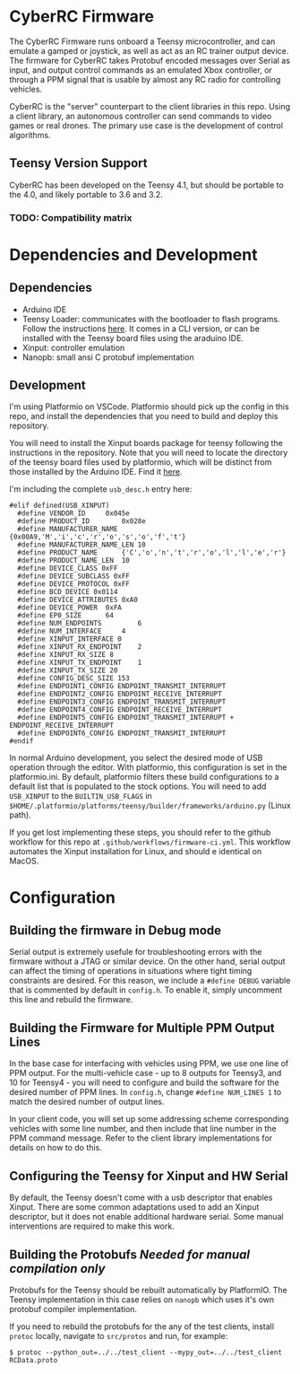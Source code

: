 # CyberRC Firmware

The CyberRC Firmware runs onboard a Teensy microcontroller, and can emulate a gamped or joystick, as well as act as an RC trainer output device.
The firmware for CyberRC takes Protobuf encoded messages over Serial as input, and output control commands as an emulated Xbox controller, or through a PPM signal that is usable by almost any RC radio for controlling vehicles.

CyberRC is the "server" counterpart to the client libraries in this repo.
Using a client library, an autonomous controller can send commands to video games or real drones.
The primary use case is the development of control algorithms.

## Teensy Version Support

CyberRC has been developed on the Teensy 4.1, but should be portable to the 4.0, and likely portable to 3.6 and 3.2.

### TODO: Compatibility matrix

# Dependencies and Development

## Dependencies

- Arduino IDE
- Teensy Loader: communicates with the bootloader to flash programs. Follow the instructions [here](https://www.pjrc.com/teensy/loader.html). It comes in a CLI version, or can be installed with the Teensy board files using the araduino IDE.
- Xinput: controller emulation
- Nanopb: small ansi C protobuf implementation

## Development

I'm using Platformio on VSCode. Platformio should pick up the config in this repo, and install the dependencies that you need to build and deploy this repository.

You will need to install the Xinput boards package for teensy following the instructions in the repository.
Note that you will need to locate the directory of the teensy board files used by platformio, which will be distinct from those installed by the Arduino IDE. Find it [here](https://github.com/dmadison/ArduinoXInput_Teensy).

I'm including the complete `usb_desc.h` entry here:

```
#elif defined(USB_XINPUT)
  #define VENDOR_ID		0x045e
  #define PRODUCT_ID		0x028e
  #define MANUFACTURER_NAME	{0x00A9,'M','i','c','r','o','s','o','f','t'}
  #define MANUFACTURER_NAME_LEN	10
  #define PRODUCT_NAME		{'C','o','n','t','r','o','l','l','e','r'}
  #define PRODUCT_NAME_LEN	10
  #define DEVICE_CLASS 0xFF
  #define DEVICE_SUBCLASS 0xFF
  #define DEVICE_PROTOCOL 0xFF
  #define BCD_DEVICE 0x0114
  #define DEVICE_ATTRIBUTES 0xA0
  #define DEVICE_POWER	0xFA
  #define EP0_SIZE		64
  #define NUM_ENDPOINTS         6
  #define NUM_INTERFACE		4
  #define XINPUT_INTERFACE 0
  #define XINPUT_RX_ENDPOINT	2
  #define XINPUT_RX_SIZE 8
  #define XINPUT_TX_ENDPOINT	1
  #define XINPUT_TX_SIZE 20
  #define CONFIG_DESC_SIZE 153
  #define ENDPOINT1_CONFIG ENDPOINT_TRANSMIT_INTERRUPT
  #define ENDPOINT2_CONFIG ENDPOINT_RECEIVE_INTERRUPT
  #define ENDPOINT3_CONFIG ENDPOINT_TRANSMIT_INTERRUPT
  #define ENDPOINT4_CONFIG ENDPOINT_RECEIVE_INTERRUPT
  #define ENDPOINT5_CONFIG ENDPOINT_TRANSMIT_INTERRUPT + ENDPOINT_RECEIVE_INTERRUPT
  #define ENDPOINT6_CONFIG ENDPOINT_TRANSMIT_INTERRUPT
#endif
```

In normal Arduino development, you select the desired mode of USB operation through the editor. With platformio, this configuration is set in the platformio.ini. By default, platformio filters these build configurations to a default list that is populated to the stock options. You will need to add `USB_XINPUT` to the `BUILTIN_USB_FLAGS`
in `$HOME/.platformio/platforms/teensy/builder/frameworks/arduino.py` (Linux path).

If you get lost implementing these steps, you should refer to the github workflow for this repo at `.github/workflows/firmware-ci.yml`. This workflow automates the Xinput installation for Linux, and should e identical on MacOS.

# Configuration

## Building the firmware in Debug mode

Serial output is extremely usefule for troubleshooting errors with the firmware without a JTAG or similar device.
On the other hand, serial output can affect the timing of operations in situations where tight timing constraints are desired. For this reason, we include a `#define DEBUG` variable that is commented by default in `config.h`.
To enable it, simply uncomment this line and rebuild the firmware.

## Building the Firmware for Multiple PPM Output Lines

In the base case for interfacing with vehicles using PPM, we use one line of PPM output.
For the multi-vehicle case - up to 8 outputs for Teensy3, and 10 for Teensy4 - you will need to configure and build the software for the desired number of PPM lines. In `config.h`, change `#define NUM_LINES 1` to match the desired number of output lines.

In your client code, you will set up some addressing scheme corresponding vehicles with some line number, and then include that line number in the PPM command message. Refer to the client library implementations for details on how to do this.

## Configuring the Teensy for Xinput and HW Serial

By default, the Teensy doesn't come with a usb descriptor that enables Xinput.
There are some common adaptations used to add an Xinput descriptor, but it does not enable additional hardware serial. Some manual interventions are required to make this work.

## Building the Protobufs _Needed for manual compilation only_

Protobufs for the Teensy should be rebuilt automatically by PlatformIO.
The Teensy implementation in this case relies on `nanopb` which uses it's own protobuf compiler implementation.

If you need to rebuild the protobufs for the any of the test clients, install `protoc` locally, navigate to `src/protos` and run, for example:

`$ protoc --python_out=../../test_client --mypy_out=../../test_client RCData.proto`
